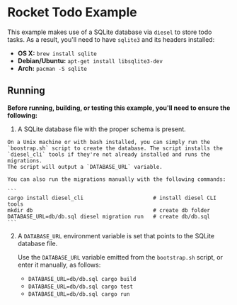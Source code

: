 # Rocket Todo Example

This example makes use of a SQLite database via `diesel` to store todo tasks. As
a result, you'll need to have `sqlite3` and its headers installed:

  * **OS X:** `brew install sqlite`
  * **Debian/Ubuntu:** `apt-get install libsqlite3-dev`
  * **Arch:** `pacman -S sqlite`

## Running

**Before running, building, or testing this example, you'll need to ensure the
following:**

  1. A SQLite database file with the proper schema is present.

    On a Unix machine or with bash installed, you can simply run the
    `boostrap.sh` script to create the database. The script installs the
    `diesel_cli` tools if they're not already installed and runs the migrations.
    The script will output a `DATABASE_URL` variable.

    You can also run the migrations manually with the following commands:

    ```
    cargo install diesel_cli                      # install diesel CLI tools
    mkdir db                                      # create db folder
    DATABASE_URL=db/db.sql diesel migration run   # create db/db.sql
    ```

  2. A `DATABASE_URL` environment variable is set that points to the SQLite
     database file.

     Use the `DATABASE_URL` variable emitted from the `bootstrap.sh` script, or
     enter it manually, as follows:

     * `DATABASE_URL=db/db.sql cargo build`
     * `DATABASE_URL=db/db.sql cargo test`
     * `DATABASE_URL=db/db.sql cargo run`
